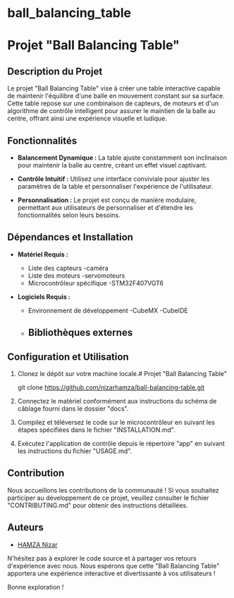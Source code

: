# ball_balancing_table
 
# Projet "Ball Balancing Table"

## Description du Projet

Le projet "Ball Balancing Table" vise à créer une table interactive capable de maintenir l'équilibre d'une balle en mouvement constant sur sa surface.
Cette table repose sur une combinaison de capteurs, de moteurs et d'un algorithme de contrôle intelligent pour assurer le maintien de la balle au centre, 
offrant ainsi une expérience visuelle et ludique.

## Fonctionnalités

- **Balancement Dynamique :** 
	La table ajuste constamment son inclinaison pour maintenir la balle au centre, créant un effet visuel captivant.
  
- **Contrôle Intuitif :** 
	Utilisez une interface conviviale pour ajuster les paramètres de la table et personnaliser l'expérience de l'utilisateur.

- **Personnalisation :** 
	Le projet est conçu de manière modulaire, permettant aux utilisateurs de personnaliser et d'étendre les fonctionnalités selon leurs besoins.

## Dépendances et Installation

- **Matériel Requis :**
  - Liste des capteurs
	-caméra
  - Liste des moteurs
	-servomoteurs
  - Microcontrôleur spécifique
	-STM32F407VGT6

- **Logiciels Requis :**
  - Environnement de développement
	-CubeMX
	-CubeIDE
  - Bibliothèques externes
	-

## Configuration et Utilisation

1. Clonez le dépôt sur votre machine locale.# Projet "Ball Balancing Table"

	git clone https://github.com/nizarhamza/ball-balancing-table.git

2. Connectez le matériel conformément aux instructions du schéma de câblage fourni dans le dossier "docs".

3. Compilez et téléversez le code sur le microcontrôleur en suivant les étapes spécifiées dans le fichier "INSTALLATION.md".

4. Exécutez l'application de contrôle depuis le répertoire "app" en suivant les instructions du fichier "USAGE.md".

## Contribution

Nous accueillons les contributions de la communauté ! Si vous souhaitez participer au développement de ce projet, veuillez consulter le fichier "CONTRIBUTING.md" pour obtenir des instructions détaillées.

## Auteurs

- [HAMZA Nizar](https://github.com/nizarhamza)


N'hésitez pas à explorer le code source et à partager vos retours d'expérience avec nous. Nous espérons que cette "Ball Balancing Table" apportera une expérience interactive et divertissante à vos utilisateurs !

Bonne exploration !
